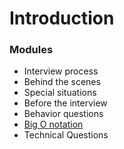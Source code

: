 # Introduction

### Modules

- Interview process
- Behind the scenes
- Special situations
- Before the interview
- Behavior questions
- [Big O notation](./bigo.md)
- Technical Questions
